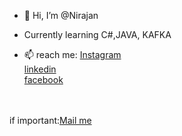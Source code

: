 - 👋 Hi, I’m @Nirajan 
- Currently learning C#,JAVA, KAFKA 


- 📫 reach me:
            <a href ="https://www.instagram.com/nirajan_______________/"> Instagram</a>
            <br>
            <a href ="https://www.linkedin.com/in/nirajan-bhattarai-9847106343">linkedin</a>
            <br>
            <a href ="https://www.facebook.com/people/Nirajan-Bhattarai/100010510514294/">facebook</a>
            <br>

<br><br>
if important:<a href="https://mail.google.com/mail/?view=cm&fs=1&to=nirajanbhattarai12345@gmail.com">Mail me</a>
<!---
Nirajan1-droid/Nirajan1-droid is a ✨ special ✨ repository because its `README.md` (this file) appears on your GitHub profile.
You can click the Preview link to take a look at your changes.
--->
